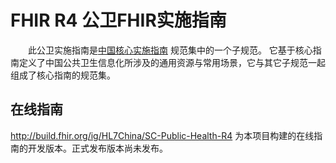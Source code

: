 # FHIR R4 公卫FHIR实施指南   

&emsp;&emsp;此公卫实施指南是[中国核心实施指南](http://build.fhir.org/ig/HL7China/CN-CORE-R4/) 规范集中的一个子规范。
它基于核心指南定义了中国公共卫生信息化所涉及的通用资源与常用场景，它与其它子规范一起组成了核心指南的规范集。

## 在线指南    

http://build.fhir.org/ig/HL7China/SC-Public-Health-R4  为本项目构建的在线指南的开发版本。正式发布版本尚未发布。
